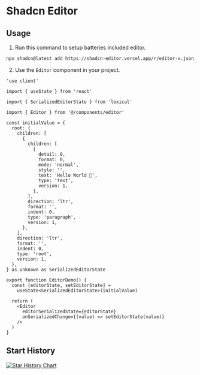 # Shadcn Editor

## Usage

1. Run this command to setup batteries included editor.

```bash
npx shadcn@latest add https://shadcn-editor.vercel.app/r/editor-x.json
```

2. Use the `Editor` component in your project.

```tsx
'use client'

import { useState } from 'react'

import { SerializedEditorState } from 'lexical'

import { Editor } from '@/components/editor'

const initialValue = {
  root: {
    children: [
      {
        children: [
          {
            detail: 0,
            format: 0,
            mode: 'normal',
            style: '',
            text: 'Hello World 🚀',
            type: 'text',
            version: 1,
          },
        ],
        direction: 'ltr',
        format: '',
        indent: 0,
        type: 'paragraph',
        version: 1,
      },
    ],
    direction: 'ltr',
    format: '',
    indent: 0,
    type: 'root',
    version: 1,
  },
} as unknown as SerializedEditorState

export function EditorDemo() {
  const [editorState, setEditorState] =
    useState<SerializedEditorState>(initialValue)

  return (
    <Editor
      editorSerializedState={editorState}
      onSerializedChange={(value) => setEditorState(value)}
    />
  )
}
```

## Start History

[![Star History Chart](https://api.star-history.com/svg?repos=htmujahid/shadcn-editor&type=Date)](https://star-history.com/#bytebase/star-history&Date)
